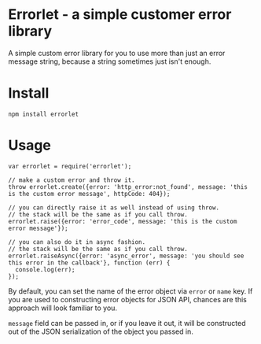 # Errorlet - a simple customer error library

A simple custom error library for you to use more than just an error message string, because a string sometimes just isn't enough.

# Install

    npm install errorlet
    
# Usage

    var errorlet = require('errorlet');
    
    // make a custom error and throw it.
    throw errorlet.create({error: 'http_error:not_found', message: 'this is the custom error message', httpCode: 404});

    // you can directly raise it as well instead of using throw.
    // the stack will be the same as if you call throw.
    errorlet.raise({error: 'error_code', message: 'this is the custom error message'});

    // you can also do it in async fashion.
    // the stack will be the same as if you call throw.
    errorlet.raiseAsync({error: 'async_error', message: 'you should see this error in the callback'}, function (err) {
      console.log(err);
    });

By default, you can set the name of the error object via `error` or `name` key. If you are used to constructing error objects for JSON API, chances are this approach will look familiar to you.

`message` field can be passed in, or if you leave it out, it will be constructed out of the JSON serialization of the object you passed in.


